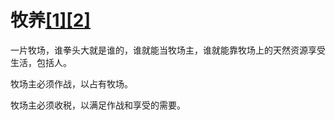 # 牧养[[1]](./appendices/artificial-cowboy.md)[[2]](./appendices/interstellar-migration.md)

一片牧场，谁拳头大就是谁的，谁就能当牧场主，谁就能靠牧场上的天然资源享受生活，包括人。

牧场主必须作战，以占有牧场。

牧场主必须收税，以满足作战和享受的需要。
